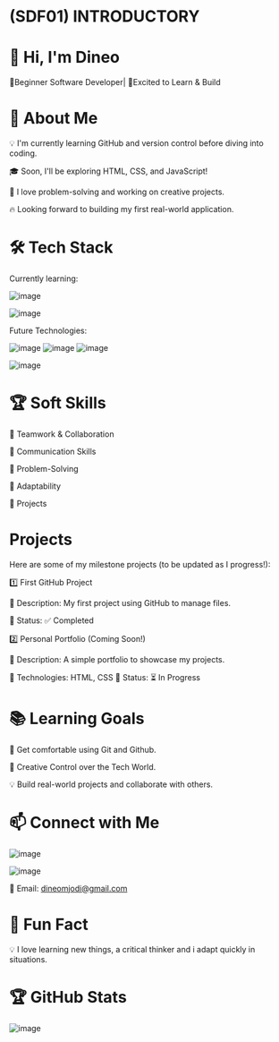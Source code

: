 # (SDF01) INTRODUCTORY
# 👋 Hi, I'm Dineo 


🌱Beginner Software Developer| 🚀Excited to Learn & Build 

# 🎯 About Me
💡 I'm currently learning GitHub and version control before diving into coding.

🎓 Soon, I'll be exploring HTML, CSS, and JavaScript!

🤖 I love problem-solving and working on creative projects.

🔥 Looking forward to building my first real-world application.

# 🛠️ Tech Stack




Currently learning:

![image](https://github.com/user-attachments/assets/b933ca9a-e6d0-4a36-9cfd-c993084f1d7e)




![image](https://github.com/user-attachments/assets/923412b7-47df-42df-91d1-2b9f2c9d551e)




Future Technologies:




![image](https://github.com/user-attachments/assets/175fa465-a837-45be-9f4c-29c9da01f166)
![image](https://github.com/user-attachments/assets/4ff49309-649e-4fa6-8052-12544dd81e43)
![image](https://github.com/user-attachments/assets/ee52dbc4-243c-40e9-ba33-ad13d37876dc)






![image](https://github.com/user-attachments/assets/486321c8-f942-401d-b634-a56128bbf7f4)

# 🏆 Soft Skills
🤝 Teamwork & Collaboration

📢 Communication Skills

🎯 Problem-Solving

🚀 Adaptability

📌 Projects

# Projects
Here are some of my milestone projects (to be updated as I progress!):

 1️⃣ First GitHub Project
 
🔹 Description: My first project using GitHub to manage files.

🔹 Status: ✅ Completed

 2️⃣ Personal Portfolio (Coming Soon!)

🔹 Description: A simple portfolio to showcase my projects.

🔹 Technologies: HTML, CSS 🔹 Status: ⏳ In Progress

# 📚 Learning Goals
🚀 Get comfortable using Git and Github.

🎨 Creative Control over the Tech World.

💡 Build real-world projects and collaborate with others.


# 📫 Connect with Me

![image](https://github.com/user-attachments/assets/4f82f380-4325-45b1-b1b1-f74e1ff7123f)


![image](https://github.com/user-attachments/assets/7e9bb968-122f-40b6-a26f-0e20190e2f2f)

📧 Email: dineomjodi@gmail.com

# 🚀 Fun Fact
💡 I love learning new things, a critical thinker and i adapt quickly in situations. 

# 🏆 GitHub Stats


![image](https://github.com/user-attachments/assets/2a942b1a-99a4-40d6-b474-91e0470bd70f)
